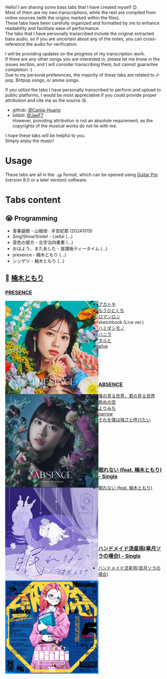 Hello! I am sharing some bass tabs that I have created myself :blush:.  
Most of them are my own transcriptions, while the rest are compiled from online sources (with the origins marked within the files).  
These tabs have been carefully organized and formatted by me to enhance readability and facilitate ease of performance.  
The tabs that I have personally transcribed include the original extracted bass audio, so if you are uncertain about any of the notes, you can cross-reference the audio for verification.  

I will be providing updates on the progress of my transcription work.  
If there are any other songs you are interested in, please let me know in the issues section, and I will consider transcribing them, but cannot guarantee completion :(  
Due to my personal preferences, the majority of these tabs are related to J-pop, Britpop songs, or anime songs.

If you utilize the tabs I have personally transcribed to perform and upload to public platforms, I would be most appreciative if you could provide proper attribution and cite me as the source :kissing_heart:.  
- github: [@Canjia-Huang](https://github.com/Canjia-Huang)  
- bilibili: [@JaeF7](https://space.bilibili.com/3041026?spm_id_from=333.1245.0.0)  
However, providing attribution is not an absolute requirement, as the copyrights of the musical works do not lie with me.

I hope these tabs will be helpful to you.  
Simply enjoy the music!
# Usage
These tabs are all in the `.gp` format, which can be opened using [Guitar Pro](https://www.guitar-pro.com/) (version 8.0 or a later version) software.
# Tabs content
## :sob: Programming
- 青春謳歌 - 山根绮 · 羊宫妃那 (20241015)  
- Sing!Shine!Smile! - Liella! (...)  
- 音色の彼方 - 北宇治四重奏 (...)  
- おはよう、またあした - 放課後ティータイム (...)  
- presence - 楠木ともり (...)  
- シンゲツ - 楠木ともり (...)  
## :drooling_face: [楠木ともり](https://music.apple.com/cn/artist/%E6%A5%A0%E6%9C%A8%E3%81%A8%E3%82%82%E3%82%8A/1520358732)
### [PRESENCE](https://music.apple.com/cn/album/presence/1682199460)
<img align="left" height="300" title="PRESENCE" src="pic/PRESENCE.png"/>

- [アカトキ](https://music.apple.com/cn/album/%E3%82%A2%E3%82%AB%E3%83%88%E3%82%AD/1682199460?i=1682199737)
- [もうひとくち](https://music.apple.com/cn/album/%E3%82%82%E3%81%86%E3%81%B2%E3%81%A8%E3%81%8F%E3%81%A1/1682199460?i=1682199738)
- [ロマンロン](https://music.apple.com/cn/album/%E3%83%AD%E3%83%9E%E3%83%B3%E3%83%AD%E3%83%B3/1682199460?i=1682199746)
- sketchbook (Live ver.)  
- [ハミダシモノ](https://music.apple.com/cn/album/%E3%83%8F%E3%83%9F%E3%83%80%E3%82%B7%E3%83%A2%E3%83%8E/1682199460?i=1682199751)
- [バニラ](https://music.apple.com/cn/album/%E3%83%90%E3%83%8B%E3%83%A9/1682199460?i=1682199753)
- [タルヒ](https://music.apple.com/cn/album/%E3%82%BF%E3%83%AB%E3%83%92/1682199460?i=1682199761)
- [alive](https://music.apple.com/cn/album/alive/1682199460?i=1682199978)
<br/>
<br/>
<br/>
<br/>

### [ABSENCE](https://music.apple.com/cn/album/absence/1682197773)
<img align="left" height="300" title="ABSENCE" src="pic/ABSENCE.png">
</img>

- [僕の見る世界、君の見る世界](https://music.apple.com/cn/album/%E5%83%95%E3%81%AE%E8%A6%8B%E3%82%8B%E4%B8%96%E7%95%8C-%E5%90%9B%E3%81%AE%E8%A6%8B%E3%82%8B%E4%B8%96%E7%95%8C/1682197773?i=1682197784)
- [眺めの空](https://music.apple.com/cn/album/%E7%9C%BA%E3%82%81%E3%81%AE%E7%A9%BA/1682197773?i=1682198151)
- [よりみち](https://music.apple.com/cn/album/%E3%82%88%E3%82%8A%E3%81%BF%E3%81%A1/1682197773?i=1682198166)
- [narrow](https://music.apple.com/cn/album/narrow/1682197773?i=1682198172)
- [それを僕は強さと呼びたい](https://music.apple.com/cn/album/%E3%81%9D%E3%82%8C%E3%82%92%E5%83%95%E3%81%AF%E5%BC%B7%E3%81%95%E3%81%A8%E5%91%BC%E3%81%B3%E3%81%9F%E3%81%84/1682197773?i=1682198397)
<br/>
<br/>
<br/>
<br/>
<br/>
<br/>

### [眠れない (feat. 楠木ともり) - Single](https://music.apple.com/cn/album/%E7%9C%A0%E3%82%8C%E3%81%AA%E3%81%84-feat-%E6%A5%A0%E6%9C%A8%E3%81%A8%E3%82%82%E3%82%8A-single/1709245536)
<img align="left" height="300" title="眠れない (feat. 楠木ともり) - Single" src="pic/眠れない (feat. 楠木ともり) - Single.png"/>

- [眠れない (feat. 楠木ともり)](https://music.apple.com/cn/album/%E7%9C%A0%E3%82%8C%E3%81%AA%E3%81%84-feat-%E6%A5%A0%E6%9C%A8%E3%81%A8%E3%82%82%E3%82%8A/1709245536?i=1709245539)
<br/>
<br/>
<br/>
<br/>
<br/>
<br/>
<br/>
<br/>

### [ハンドメイド流星雨(皐月ソラの場合) - Single](https://music.apple.com/cn/album/%E3%83%8F%E3%83%B3%E3%83%89%E3%83%A1%E3%82%A4%E3%83%89%E6%B5%81%E6%98%9F%E9%9B%A8-%E7%9A%90%E6%9C%88%E3%82%BD%E3%83%A9%E3%81%AE%E5%A0%B4%E5%90%88/1600833157?i=1600833158)
<img align="left" height="300" title="ハンドメイド流星雨(皐月ソラの場合) - Single" src="pic/ハンドメイド流星雨(皐月ソラの場合) - Single.png"/>

- [ハンドメイド流星雨(皐月ソラの場合)](https://music.apple.com/cn/album/%E3%83%8F%E3%83%B3%E3%83%89%E3%83%A1%E3%82%A4%E3%83%89%E6%B5%81%E6%98%9F%E9%9B%A8-%E7%9A%90%E6%9C%88%E3%82%BD%E3%83%A9%E3%81%AE%E5%A0%B4%E5%90%88/1600833157?i=1600833158)
<br/>
<br/>
<br/>
<br/>
<br/>
<br/>
